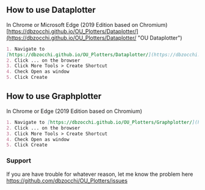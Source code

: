 ## How to use Dataplotter

In Chrome or Microsoft Edge (2019 Edition based on Chromium)
[https://dbzocchi.github.io/OU_Plotters/Dataplotter/](https://dbzocchi.github.io/OU_Plotters/Dataplotter/ "OU Dataplotter")
```markdown
1. Navigate to 
[https://dbzocchi.github.io/OU_Plotters/Dataplotter/](https://dbzocchi.github.io/OU_Plotters/Dataplotter/ "OU Dataplotter")
2. Click ... on the browser
3. Click More Tools > Create Shortcut
4. Check Open as window
5. Click Create
```

## How to use Graphplotter

In Chrome or Edge (2019 Edition based on Chromium)

```markdown
1. Navigate to [https://dbzocchi.github.io/OU_Plotters/Graphplotter/](https://dbzocchi.github.io/OU_Plotters/Graphplotter/ "OU Graphplotter")
2. Click ... on the browser
3. Click More Tools > Create Shortcut
4. Check Open as window
5. Click Create
```

### Support

If you are have trouble for whatever reason, let me know the problem here
https://github.com/dbzocchi/OU_Plotters/issues
